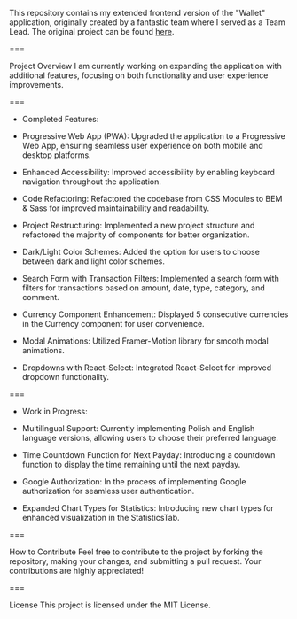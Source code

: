 This repository contains my extended frontend version of the "Wallet" application, originally created by a fantastic team where I served as a Team Lead. The original project can be found <a href="https://github.com/Pawel-Eliszewski/WalletApp-frontend">here</a>.

===

Project Overview
I am currently working on expanding the application with additional features, focusing on both functionality and user experience improvements.

===

* Completed Features:

- Progressive Web App (PWA):
Upgraded the application to a Progressive Web App, ensuring seamless user experience on both mobile and desktop platforms.

- Enhanced Accessibility:
Improved accessibility by enabling keyboard navigation throughout the application.

- Code Refactoring:
Refactored the codebase from CSS Modules to BEM & Sass for improved maintainability and readability.

- Project Restructuring:
Implemented a new project structure and refactored the majority of components for better organization.

- Dark/Light Color Schemes:
Added the option for users to choose between dark and light color schemes.

- Search Form with Transaction Filters:
Implemented a search form with filters for transactions based on amount, date, type, category, and comment.

- Currency Component Enhancement:
Displayed 5 consecutive currencies in the Currency component for user convenience.

- Modal Animations:
Utilized Framer-Motion library for smooth modal animations.

- Dropdowns with React-Select:
Integrated React-Select for improved dropdown functionality.

===

* Work in Progress:

- Multilingual Support:
Currently implementing Polish and English language versions, allowing users to choose their preferred language.

- Time Countdown Function for Next Payday:
Introducing a countdown function to display the time remaining until the next payday.

- Google Authorization:
In the process of implementing Google authorization for seamless user authentication.

- Expanded Chart Types for Statistics:
Introducing new chart types for enhanced visualization in the StatisticsTab.

===

How to Contribute
Feel free to contribute to the project by forking the repository, making your changes, and submitting a pull request. Your contributions are highly appreciated!

===

License
This project is licensed under the MIT License.
